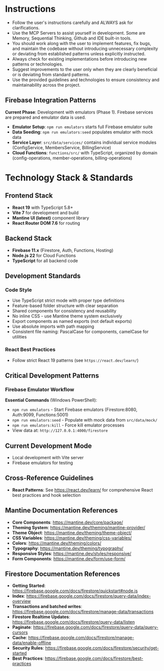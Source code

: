 # Instructions

- Follow the user's instructions carefully and ALWAYS ask for clarifications.
- Use the MCP Servers to assist yourself in development. Some are Memory, Sequential Thinking, Github and IDE built-in tools.
- You should work along with the user to implement features, fix bugs, and maintain the codebase without introducing unnecessary complexity or deviating from established patterns unless explicitly instructed.
- Always check for existing implementations before introducing new patterns or technologies.
- Suggest improvements to the user only when they are clearly beneficial or is deviating from standard patterns.
- Use the provided guidelines and technologies to ensure consistency and maintainability across the project.

## Firebase Integration Patterns

**Current Phase**: Development with emulators (Phase 1). Firebase services are prepared and emulator data is used.

- **Emulator Setup**: `npm run emulators` starts full Firebase emulator suite
- **Data Seeding**: `npm run emulators:seed` populates emulator with mock data
- **Service Layer**: `src/data/services/` contains individual service modules (ConfigService, MembersService, BillingService)
- **Cloud Functions**: `functions/src/` with TypeScript, organized by domain (config-operations, member-operations, billing-operations)

# Technology Stack & Standards

## Frontend Stack

- **React 19** with TypeScript 5.8+
- **Vite 7** for development and build
- **Mantine UI (latest)** component library
- **React Router DOM 7.6** for routing

## Backend Stack

- **Firebase 11.x** (Firestore, Auth, Functions, Hosting)
- **Node.js 22** for Cloud Functions
- **TypeScript** for all backend code

## Development Standards

### Code Style

- Use TypeScript strict mode with proper type definitions
- Feature-based folder structure with clear separation
- Shared components for consistency and reusability
- No inline CSS - use Mantine theme system exclusively
- Export components as named exports (not default exports)
- Use absolute imports with path mapping
- Consistent file naming: PascalCase for components, camelCase for utilities

### React Best Practices

- Follow strict React 19 patterns (see `https://react.dev/learn/`)

## Critical Development Patterns

### Firebase Emulator Workflow

**Essential Commands** (Windows PowerShell):

- `npm run emulators` - Start Firebase emulators (Firestore:8080, Auth:9099, Functions:5001)
- `npm run emulators:seed` - Populate with mock data from `src/data/mock/`
- `npm run emulators:kill` - Force kill emulator processes
- View data at: `http://127.0.0.1:4000/firestore`

## Current Development Mode

- Local development with Vite server
- Firebase emulators for testing

## Cross-Reference Guidelines

- **React Patterns**: See https://react.dev/learn/ for comprehensive React best practices and hook selection

## Mantine Documentation References

- **Core Components**: https://mantine.dev/core/package/
- **Theming System**: https://mantine.dev/theming/mantine-provider/
- **Theme Object**: https://mantine.dev/theming/theme-object/
- **CSS Variables**: https://mantine.dev/theming/css-variables/
- **Colors**: https://mantine.dev/theming/colors/
- **Typography**: https://mantine.dev/theming/typography/
- **Responsive Styles**: https://mantine.dev/styles/responsive/
- **Form Components**: https://mantine.dev/form/use-form/

## Firestore Documentation References

- **Getting Started**: https://firebase.google.com/docs/firestore/quickstart#node.js
- **Index**: https://firebase.google.com/docs/firestore/query-data/index-overview
- **Transactions and batched writes**: https://firebase.google.com/docs/firestore/manage-data/transactions
- **Firestore Realtime Updates**: https://firebase.google.com/docs/firestore/query-data/listen
- **Paginate**: https://firebase.google.com/docs/firestore/query-data/query-cursors
- **Cache**: https://firebase.google.com/docs/firestore/manage-data/enable-offline
- **Security Rules**: https://firebase.google.com/docs/firestore/security/get-started
- **Best Practices**: https://firebase.google.com/docs/firestore/best-practices
